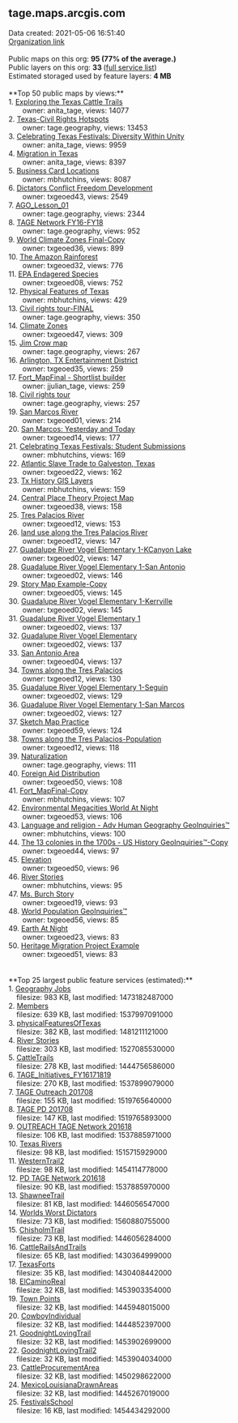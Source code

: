 <h2>tage.maps.arcgis.com</h2> Data created: 2021-05-06 16:51:40 <br /><a target='new' href='https://tage.maps.arcgis.com'>Organization link</a><br /><br />Public maps on this org: <b>95 (77% of the average.)</b><br />Public layers on this org: <b>33 </b>(<a target='new' href='https://services.arcgis.com/elXTloBrdXKBv3F4/ArcGIS/rest/services'>full service list</a>)<br />Estimated storaged used by feature layers: <b>4 MB</b><br /><br />**Top 50 public maps by views:**<br />  1. <a target='new' href='https://www.arcgis.com/home/item.html?id=e7e5b579f1fd4d8385ddb1b42b60ac54'>Exploring the Texas Cattle Trails</a> <br />  &nbsp;&nbsp;&nbsp;&nbsp; &nbsp;&nbsp;owner: anita_tage, views: 14077<br />  2. <a target='new' href='https://www.arcgis.com/home/item.html?id=d265518d3a844cf78f5507334f1c332f'>Texas-Civil Rights Hotspots</a> <br />  &nbsp;&nbsp;&nbsp;&nbsp; &nbsp;&nbsp;owner: tage.geography, views: 13453<br />  3. <a target='new' href='https://www.arcgis.com/home/item.html?id=01476364cde9482db0e702f57495f1d1'>Celebrating Texas Festivals: Diversity Within Unity</a> <br />  &nbsp;&nbsp;&nbsp;&nbsp; &nbsp;&nbsp;owner: anita_tage, views: 9959<br />  4. <a target='new' href='https://www.arcgis.com/home/item.html?id=aeb5df0b4c4742e29d94e4342eebd8b6'>Migration in Texas</a> <br />  &nbsp;&nbsp;&nbsp;&nbsp; &nbsp;&nbsp;owner: anita_tage, views: 8397<br />  5. <a target='new' href='https://www.arcgis.com/home/item.html?id=faa63d934ca844f0b32f8df216a1e52d'>Business Card Locations</a> <br />  &nbsp;&nbsp;&nbsp;&nbsp; &nbsp;&nbsp;owner: mbhutchins, views: 8087<br />  6. <a target='new' href='https://www.arcgis.com/home/item.html?id=7b4f5e303a7644ca830b8604d81126c6'>Dictators Conflict Freedom Development</a> <br />  &nbsp;&nbsp;&nbsp;&nbsp; &nbsp;&nbsp;owner: txgeoed43, views: 2549<br />  7. <a target='new' href='https://www.arcgis.com/home/item.html?id=ff0ae1f6d6314d98b7b5380e7af4bcb1'>AGO_Lesson_01</a> <br />  &nbsp;&nbsp;&nbsp;&nbsp; &nbsp;&nbsp;owner: tage.geography, views: 2344<br />  8. <a target='new' href='https://www.arcgis.com/home/item.html?id=c6dd395d299047a3ba2bb4c21f95a98c'>TAGE Network FY16-FY18</a> <br />  &nbsp;&nbsp;&nbsp;&nbsp; &nbsp;&nbsp;owner: tage.geography, views: 952<br />  9. <a target='new' href='https://www.arcgis.com/home/item.html?id=3bb6c28526ef4e9d84bf49ddf7ca2268'>World Climate Zones Final-Copy</a> <br />  &nbsp;&nbsp;&nbsp;&nbsp; &nbsp;&nbsp;owner: txgeoed36, views: 899<br />  10. <a target='new' href='https://www.arcgis.com/home/item.html?id=5781909261b84f99bb7755bb1f7bb4d7'>The Amazon Rainforest</a> <br />  &nbsp;&nbsp;&nbsp;&nbsp; &nbsp;&nbsp;owner: txgeoed32, views: 776<br />  11. <a target='new' href='https://www.arcgis.com/home/item.html?id=9dc37d539da34c78a3568b7a5aebdfaa'>EPA Endagered Species</a> <br />  &nbsp;&nbsp;&nbsp;&nbsp; &nbsp;&nbsp;owner: txgeoed08, views: 752<br />  12. <a target='new' href='https://www.arcgis.com/home/item.html?id=7f04cacd861c42a08a1f339f2c7be8a1'>Physical Features of Texas</a> <br />  &nbsp;&nbsp;&nbsp;&nbsp; &nbsp;&nbsp;owner: mbhutchins, views: 429<br />  13. <a target='new' href='https://www.arcgis.com/home/item.html?id=7aecd5a561014c189a81828127c58e4a'>Civil rights tour-FINAL</a> <br />  &nbsp;&nbsp;&nbsp;&nbsp; &nbsp;&nbsp;owner: tage.geography, views: 350<br />  14. <a target='new' href='https://www.arcgis.com/home/item.html?id=8ff1e39013584a7d883052c4ae7f5268'>Climate Zones</a> <br />  &nbsp;&nbsp;&nbsp;&nbsp; &nbsp;&nbsp;owner: txgeoed47, views: 309<br />  15. <a target='new' href='https://www.arcgis.com/home/item.html?id=094ddde797664bb7a045092e1ca698da'>Jim Crow map</a> <br />  &nbsp;&nbsp;&nbsp;&nbsp; &nbsp;&nbsp;owner: tage.geography, views: 267<br />  16. <a target='new' href='https://www.arcgis.com/home/item.html?id=acfcbbc6bd384ba89c54f12c76a34840'>Arlington, TX Entertainment District</a> <br />  &nbsp;&nbsp;&nbsp;&nbsp; &nbsp;&nbsp;owner: txgeoed35, views: 259<br />  17. <a target='new' href='https://www.arcgis.com/home/item.html?id=34cc5a0095fc47e9bdb864020486c0d5'>Fort_MapFinal - Shortlist builder</a> <br />  &nbsp;&nbsp;&nbsp;&nbsp; &nbsp;&nbsp;owner: jjulian_tage, views: 259<br />  18. <a target='new' href='https://www.arcgis.com/home/item.html?id=78d018c064e24974bf704a374b356806'>Civil rights tour</a> <br />  &nbsp;&nbsp;&nbsp;&nbsp; &nbsp;&nbsp;owner: tage.geography, views: 257<br />  19. <a target='new' href='https://www.arcgis.com/home/item.html?id=d680611e6a3c4810a02b46b4e604bf10'>San Marcos River</a> <br />  &nbsp;&nbsp;&nbsp;&nbsp; &nbsp;&nbsp;owner: txgeoed01, views: 214<br />  20. <a target='new' href='https://www.arcgis.com/home/item.html?id=f4c40c9cc30946ff9212beac509ff877'>San Marcos: Yesterday and Today</a> <br />  &nbsp;&nbsp;&nbsp;&nbsp; &nbsp;&nbsp;owner: txgeoed14, views: 177<br />  21. <a target='new' href='https://www.arcgis.com/home/item.html?id=e68328c511cc4c4fa382a53164afa673'>Celebrating Texas Festivals: Student Submissions</a> <br />  &nbsp;&nbsp;&nbsp;&nbsp; &nbsp;&nbsp;owner: mbhutchins, views: 169<br />  22. <a target='new' href='https://www.arcgis.com/home/item.html?id=4e72a92d66b14c829eb720f211735de4'>Atlantic Slave Trade to Galveston, Texas</a> <br />  &nbsp;&nbsp;&nbsp;&nbsp; &nbsp;&nbsp;owner: txgeoed22, views: 162<br />  23. <a target='new' href='https://www.arcgis.com/home/item.html?id=bffbf9d57e2447f28b50034f1b7a7c81'>Tx History GIS Layers</a> <br />  &nbsp;&nbsp;&nbsp;&nbsp; &nbsp;&nbsp;owner: mbhutchins, views: 159<br />  24. <a target='new' href='https://www.arcgis.com/home/item.html?id=bcbe8fa5cd4a4606a708413417f3c7d7'>Central Place Theory Project Map</a> <br />  &nbsp;&nbsp;&nbsp;&nbsp; &nbsp;&nbsp;owner: txgeoed38, views: 158<br />  25. <a target='new' href='https://www.arcgis.com/home/item.html?id=7d9cb37ffd4d47cd8d29aa2e1c1335f2'>Tres Palacios River</a> <br />  &nbsp;&nbsp;&nbsp;&nbsp; &nbsp;&nbsp;owner: txgeoed12, views: 153<br />  26. <a target='new' href='https://www.arcgis.com/home/item.html?id=5206f35609f0499f932001c2ae2f8dac'>land use along the Tres Palacios River</a> <br />  &nbsp;&nbsp;&nbsp;&nbsp; &nbsp;&nbsp;owner: txgeoed12, views: 147<br />  27. <a target='new' href='https://www.arcgis.com/home/item.html?id=4ac0a7c181d744529225ee18860d8ea3'>Guadalupe River Vogel Elementary 1-KCanyon Lake</a> <br />  &nbsp;&nbsp;&nbsp;&nbsp; &nbsp;&nbsp;owner: txgeoed02, views: 147<br />  28. <a target='new' href='https://www.arcgis.com/home/item.html?id=91db474b96884a0b83d3d809597007ff'>Guadalupe River Vogel Elementary 1-San Antonio</a> <br />  &nbsp;&nbsp;&nbsp;&nbsp; &nbsp;&nbsp;owner: txgeoed02, views: 146<br />  29. <a target='new' href='https://www.arcgis.com/home/item.html?id=3b0b60b3287a4061a8a4b01f85e7d64f'>Story Map Example-Copy</a> <br />  &nbsp;&nbsp;&nbsp;&nbsp; &nbsp;&nbsp;owner: txgeoed05, views: 145<br />  30. <a target='new' href='https://www.arcgis.com/home/item.html?id=05b2f5823d864e48aa933b607308df0a'>Guadalupe River Vogel Elementary 1-Kerrville</a> <br />  &nbsp;&nbsp;&nbsp;&nbsp; &nbsp;&nbsp;owner: txgeoed02, views: 145<br />  31. <a target='new' href='https://www.arcgis.com/home/item.html?id=a51cef1c2d9e4274bcae5c33072c4df8'>Guadalupe River Vogel Elementary 1</a> <br />  &nbsp;&nbsp;&nbsp;&nbsp; &nbsp;&nbsp;owner: txgeoed02, views: 137<br />  32. <a target='new' href='https://www.arcgis.com/home/item.html?id=99b9d83327844f92ac7e9c10981404e9'>Guadalupe River Vogel Elementary</a> <br />  &nbsp;&nbsp;&nbsp;&nbsp; &nbsp;&nbsp;owner: txgeoed02, views: 137<br />  33. <a target='new' href='https://www.arcgis.com/home/item.html?id=b1856ab6d95d492fb79fb4e14f460382'>San Antonio Area</a> <br />  &nbsp;&nbsp;&nbsp;&nbsp; &nbsp;&nbsp;owner: txgeoed04, views: 137<br />  34. <a target='new' href='https://www.arcgis.com/home/item.html?id=fb015a0e93894c4a88352868a2c4a170'>Towns along the Tres Palacios</a> <br />  &nbsp;&nbsp;&nbsp;&nbsp; &nbsp;&nbsp;owner: txgeoed12, views: 130<br />  35. <a target='new' href='https://www.arcgis.com/home/item.html?id=8d91d292641e4d7d940f8732d5406877'>Guadalupe River Vogel Elementary 1-Seguin</a> <br />  &nbsp;&nbsp;&nbsp;&nbsp; &nbsp;&nbsp;owner: txgeoed02, views: 129<br />  36. <a target='new' href='https://www.arcgis.com/home/item.html?id=48c60d9aba774e3bba47ce23156ec4a6'>Guadalupe River Vogel Elementary 1-San Marcos</a> <br />  &nbsp;&nbsp;&nbsp;&nbsp; &nbsp;&nbsp;owner: txgeoed02, views: 127<br />  37. <a target='new' href='https://www.arcgis.com/home/item.html?id=8062201dd72648bbb85df4bf92384549'>Sketch Map Practice</a> <br />  &nbsp;&nbsp;&nbsp;&nbsp; &nbsp;&nbsp;owner: txgeoed59, views: 124<br />  38. <a target='new' href='https://www.arcgis.com/home/item.html?id=b5d73c1027174e4dbe92d62e949db3a4'>Towns along the Tres Palacios-Population</a> <br />  &nbsp;&nbsp;&nbsp;&nbsp; &nbsp;&nbsp;owner: txgeoed12, views: 118<br />  39. <a target='new' href='https://www.arcgis.com/home/item.html?id=27b2155dfa2d48a8927313bd056333c4'>Naturalization</a> <br />  &nbsp;&nbsp;&nbsp;&nbsp; &nbsp;&nbsp;owner: tage.geography, views: 111<br />  40. <a target='new' href='https://www.arcgis.com/home/item.html?id=c1fa800b8cda481e8c5faa056b742022'>Foreign Aid Distribution</a> <br />  &nbsp;&nbsp;&nbsp;&nbsp; &nbsp;&nbsp;owner: txgeoed50, views: 108<br />  41. <a target='new' href='https://www.arcgis.com/home/item.html?id=b30ea97e474448db97093fbcf2f2b320'>Fort_MapFinal-Copy</a> <br />  &nbsp;&nbsp;&nbsp;&nbsp; &nbsp;&nbsp;owner: mbhutchins, views: 107<br />  42. <a target='new' href='https://www.arcgis.com/home/item.html?id=dde9d19b43e54851aa86bebd1724957e'>Environmental Megacities World At Night</a> <br />  &nbsp;&nbsp;&nbsp;&nbsp; &nbsp;&nbsp;owner: txgeoed53, views: 106<br />  43. <a target='new' href='https://www.arcgis.com/home/item.html?id=1ddb792469e445778c1c2da9673f43ae'>Language and religion - Adv Human Geography GeoInquiries™</a> <br />  &nbsp;&nbsp;&nbsp;&nbsp; &nbsp;&nbsp;owner: mbhutchins, views: 100<br />  44. <a target='new' href='https://www.arcgis.com/home/item.html?id=1c9858cd91ee4d0d82176cc6eda6ac18'>The 13 colonies in the 1700s - US History GeoInquiries™-Copy</a> <br />  &nbsp;&nbsp;&nbsp;&nbsp; &nbsp;&nbsp;owner: txgeoed44, views: 97<br />  45. <a target='new' href='https://www.arcgis.com/home/item.html?id=5cd1d950395c416baf6db3b8ea0a0caa'>Elevation</a> <br />  &nbsp;&nbsp;&nbsp;&nbsp; &nbsp;&nbsp;owner: txgeoed50, views: 96<br />  46. <a target='new' href='https://www.arcgis.com/home/item.html?id=c1ee0f7c6ee74363919588d764979c45'>River Stories</a> <br />  &nbsp;&nbsp;&nbsp;&nbsp; &nbsp;&nbsp;owner: mbhutchins, views: 95<br />  47. <a target='new' href='https://www.arcgis.com/home/item.html?id=6a441f12d4654edb8c6f569a8d1303b8'>Ms. Burch Story</a> <br />  &nbsp;&nbsp;&nbsp;&nbsp; &nbsp;&nbsp;owner: txgeoed19, views: 93<br />  48. <a target='new' href='https://www.arcgis.com/home/item.html?id=9994a7be0b2d4db1baf3ea5274f2e071'>World Population  GeoInquiries™</a> <br />  &nbsp;&nbsp;&nbsp;&nbsp; &nbsp;&nbsp;owner: txgeoed56, views: 85<br />  49. <a target='new' href='https://www.arcgis.com/home/item.html?id=bff15ce6acc24a9989fe5f3a33c00bdd'>Earth At Night</a> <br />  &nbsp;&nbsp;&nbsp;&nbsp; &nbsp;&nbsp;owner: txgeoed23, views: 83<br />  50. <a target='new' href='https://www.arcgis.com/home/item.html?id=d5f751bd63eb43a7b60df7279908f8e0'>Heritage Migration Project Example</a> <br />  &nbsp;&nbsp;&nbsp;&nbsp; &nbsp;&nbsp;owner: txgeoed51, views: 83<br /><br /><br />**Top 25 largest public feature services (estimated):**<br /> 1. <a target='new' href='https://www.arcgis.com/home/item.html?id=3a3c8772c2994c5f9c12f934849ff81e'>Geography Jobs</a><br /> &nbsp;&nbsp;&nbsp;&nbsp;filesize: 983 KB, last modified: 1473182487000<br /> 2. <a target='new' href='https://www.arcgis.com/home/item.html?id=36136819d40f4240a8704d3abffb30a8'>Members</a><br /> &nbsp;&nbsp;&nbsp;&nbsp;filesize: 639 KB, last modified: 1537997091000<br /> 3. <a target='new' href='https://www.arcgis.com/home/item.html?id=ade303c5f6cf4020ab6a609667df5317'>physicalFeaturesOfTexas</a><br /> &nbsp;&nbsp;&nbsp;&nbsp;filesize: 382 KB, last modified: 1481211121000<br /> 4. <a target='new' href='https://www.arcgis.com/home/item.html?id=e89c1aadc81f4b7fb7987c3183cbc844'>River Stories</a><br /> &nbsp;&nbsp;&nbsp;&nbsp;filesize: 303 KB, last modified: 1527085530000<br /> 5. <a target='new' href='https://www.arcgis.com/home/item.html?id=c4b508162fd44a4f8ca5ef3e49275b91'>CattleTrails</a><br /> &nbsp;&nbsp;&nbsp;&nbsp;filesize: 278 KB, last modified: 1444756586000<br /> 6. <a target='new' href='https://www.arcgis.com/home/item.html?id=e2a5142023274ccf8b1823ea8387b8f7'>TAGE_Initiatives_FY16171819</a><br /> &nbsp;&nbsp;&nbsp;&nbsp;filesize: 270 KB, last modified: 1537899079000<br /> 7. <a target='new' href='https://www.arcgis.com/home/item.html?id=7355a0aa57c74cfdaaa3c0b39f985cab'>TAGE Outreach 201708</a><br /> &nbsp;&nbsp;&nbsp;&nbsp;filesize: 155 KB, last modified: 1519765640000<br /> 8. <a target='new' href='https://www.arcgis.com/home/item.html?id=6e6fd444fdee4792912bc29f02185545'>TAGE PD 201708</a><br /> &nbsp;&nbsp;&nbsp;&nbsp;filesize: 147 KB, last modified: 1519765893000<br /> 9. <a target='new' href='https://www.arcgis.com/home/item.html?id=d227c2f23d5c4ecab18c997a1a572f81'>OUTREACH TAGE Network 201618</a><br /> &nbsp;&nbsp;&nbsp;&nbsp;filesize: 106 KB, last modified: 1537885971000<br /> 10. <a target='new' href='https://www.arcgis.com/home/item.html?id=c1db4b3836d54df7bf3fbfcad69c01ae'>Texas Rivers</a><br /> &nbsp;&nbsp;&nbsp;&nbsp;filesize: 98 KB, last modified: 1515715929000<br /> 11. <a target='new' href='https://www.arcgis.com/home/item.html?id=d25e53f26e5f4a93822e36489c33ba9b'>WesternTrail2</a><br /> &nbsp;&nbsp;&nbsp;&nbsp;filesize: 98 KB, last modified: 1454114778000<br /> 12. <a target='new' href='https://www.arcgis.com/home/item.html?id=a3d21b79c05d40128d8e43c0aab9bdc4'>PD TAGE Network 201618</a><br /> &nbsp;&nbsp;&nbsp;&nbsp;filesize: 90 KB, last modified: 1537885970000<br /> 13. <a target='new' href='https://www.arcgis.com/home/item.html?id=31a7b6b42b8f4848a0c6476a96968673'>ShawneeTrail</a><br /> &nbsp;&nbsp;&nbsp;&nbsp;filesize: 81 KB, last modified: 1446056547000<br /> 14. <a target='new' href='https://www.arcgis.com/home/item.html?id=9a63c646f75d4d24b60df50322645cd1'>Worlds Worst Dictators</a><br /> &nbsp;&nbsp;&nbsp;&nbsp;filesize: 73 KB, last modified: 1560880755000<br /> 15. <a target='new' href='https://www.arcgis.com/home/item.html?id=cf11f2a8c48d4011a42b6fc25c23bebd'>ChisholmTrail</a><br /> &nbsp;&nbsp;&nbsp;&nbsp;filesize: 73 KB, last modified: 1446056284000<br /> 16. <a target='new' href='https://www.arcgis.com/home/item.html?id=1d639e5025cc444b98d44d96f44eaed9'>CattleRailsAndTrails</a><br /> &nbsp;&nbsp;&nbsp;&nbsp;filesize: 65 KB, last modified: 1430364999000<br /> 17. <a target='new' href='https://www.arcgis.com/home/item.html?id=9f0a28c486a3450281cb4a9c700d18e4'>TexasForts</a><br /> &nbsp;&nbsp;&nbsp;&nbsp;filesize: 35 KB, last modified: 1430408442000<br /> 18. <a target='new' href='https://www.arcgis.com/home/item.html?id=59f9af6aabb84f13a498c67021ae53ce'>ElCaminoReal</a><br /> &nbsp;&nbsp;&nbsp;&nbsp;filesize: 32 KB, last modified: 1453903354000<br /> 19. <a target='new' href='https://www.arcgis.com/home/item.html?id=1107a0a25b0e4b17912468d915f04f59'>Town Points</a><br /> &nbsp;&nbsp;&nbsp;&nbsp;filesize: 32 KB, last modified: 1445948015000<br /> 20. <a target='new' href='https://www.arcgis.com/home/item.html?id=1c7a18e05e9a4194a7a03a854472b8e1'>CowboyIndividual</a><br /> &nbsp;&nbsp;&nbsp;&nbsp;filesize: 32 KB, last modified: 1444852397000<br /> 21. <a target='new' href='https://www.arcgis.com/home/item.html?id=a4abb88d966244e48831031eccb3ec2e'>GoodnightLovingTrail</a><br /> &nbsp;&nbsp;&nbsp;&nbsp;filesize: 32 KB, last modified: 1453902699000<br /> 22. <a target='new' href='https://www.arcgis.com/home/item.html?id=a2116200358e4e2cbd39d39ebf518d31'>GoodnightLovingTrail2</a><br /> &nbsp;&nbsp;&nbsp;&nbsp;filesize: 32 KB, last modified: 1453904034000<br /> 23. <a target='new' href='https://www.arcgis.com/home/item.html?id=5f857bd02525468a8d38e2aee7fd635c'>CattleProcurementArea</a><br /> &nbsp;&nbsp;&nbsp;&nbsp;filesize: 32 KB, last modified: 1450298622000<br /> 24. <a target='new' href='https://www.arcgis.com/home/item.html?id=680c0df348f74ad0b3996f56ece44f77'>MexicoLouisianaDrawnAreas</a><br /> &nbsp;&nbsp;&nbsp;&nbsp;filesize: 32 KB, last modified: 1445267019000<br /> 25. <a target='new' href='https://www.arcgis.com/home/item.html?id=3bd0d76229124eb2a6a4d3fb9cb60ceb'>FestivalsSchool</a><br /> &nbsp;&nbsp;&nbsp;&nbsp;filesize: 16 KB, last modified: 1454434292000<br />